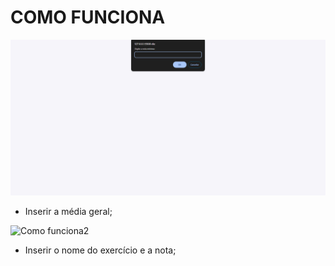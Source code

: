 # COMO FUNCIONA
![Como funciona](images/calculadoramedia.png)

- Inserir a média geral;

![Como funciona2](images/calculadoramedia2.pmg)

- Inserir o nome do exercício e a nota;
